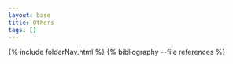 ```yaml
---
layout: base
title: Others
tags: []
---
```


{% include folderNav.html %}
{% bibliography --file references %}